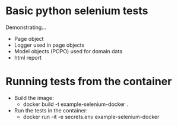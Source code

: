 # Basic python selenium tests
Demonstrating...
* Page object
* Logger used in page objects
* Model objects (POPO) used for domain data
* html report

# Running tests from the container
* Build the image:
  * docker build -t example-selenium-docker .
* Run the tests in the container:
  * docker run -it -e secrets.env example-selenium-docker